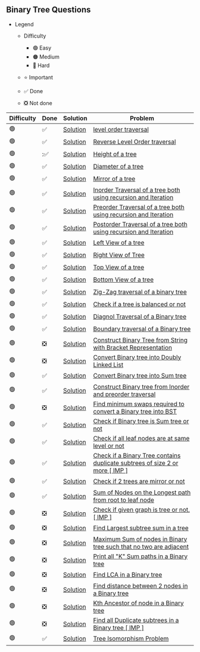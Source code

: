 ## Binary Tree Questions

- Legend
    - Difficulty
        - :green_circle: Easy
        - :orange_circle: Medium
        - :red_circle: Hard

    - :star: Important
    - :white_check_mark: Done
    - :negative_squared_cross_mark: Not done


| Difficulty       | Done                          | Solution                                       | Problem                                                                                                                                                                                                                                                                                                            |
| -------------    | ------------------------------ |------------------------------------------------| ------------------------------------------------------------------------------------------------------------------------------------------------------------------------------------------------------------------------------------------------------------------------------------------------------------------ |
| :green_circle:     | :white_check_mark:  | [Solution](levelOrderOfBinaryTree.java)        | [level order traversal](https://practice.geeksforgeeks.org/problems/level-order-traversal/1)
| :green_circle:     | :white_check_mark:  | [Solution](reverseLevelOrderOfBinaryTree.java) | [Reverse Level Order traversal](https://practice.geeksforgeeks.org/problems/reverse-level-order-traversal/1)
| :green_circle:     | ::white_check_mark:  | [Solution](heightOfTree.java)                  | [Height of a tree](https://practice.geeksforgeeks.org/problems/height-of-binary-tree/1)
| :green_circle:     | :white_check_mark:  | [Solution](diameterOfTree.java)                | [Diameter of a tree](https://practice.geeksforgeeks.org/problems/diameter-of-binary-tree/1)
| :green_circle:     | :white_check_mark:  | [Solution](mirrorOfTree.java)                  | [Mirror of a tree](https://www.geeksforgeeks.org/create-a-mirror-tree-from-the-given-binary-tree/)
| :green_circle:     | :white_check_mark:  | [Solution](inOrderTraversaljava)               | [Inorder Traversal of a tree both using recursion and Iteration](https://www.techiedelight.com/inorder-tree-traversal-iterative-recursive/)
| :green_circle:     | :white_check_mark:  | [Solution](preOrderTraversal.java)             | [Preorder Traversal of a tree both using recursion and Iteration](https://www.techiedelight.com/preorder-tree-traversal-iterative-recursive/)
| :green_circle:     | :white_check_mark:  | [Solution](postOrderTraversal.java)            | [Postorder Traversal of a tree both using recursion and Iteration](https://www.techiedelight.com/postorder-tree-traversal-iterative-recursive/)
| :green_circle:     | :white_check_mark:  | [Solution](leftViewOfBinaryTree.java)          | [Left View of a tree](https://practice.geeksforgeeks.org/problems/left-view-of-binary-tree/1)
| :green_circle:     | :white_check_mark:  | [Solution](rightViewOfBinaryTree.java)         | [Right View of Tree](https://practice.geeksforgeeks.org/problems/right-view-of-binary-tree/1)
| :green_circle:     | :white_check_mark:  | [Solution](topViewOfBinaryTree.java)           | [Top View of a tree](https://practice.geeksforgeeks.org/problems/top-view-of-binary-tree/1)
| :green_circle:     |:white_check_mark:  | [Solution](bottomViewOfBinaryTree.java)        | [Bottom View of a tree](https://practice.geeksforgeeks.org/problems/bottom-view-of-binary-tree/1)
| :green_circle:     | :white_check_mark:    | [Solution](ZigZagTraversalOfBinaryTree.java)   | [Zig-Zag traversal of a binary tree](https://practice.geeksforgeeks.org/problems/zigzag-tree-traversal/1)
| :green_circle:     | :white_check_mark:  | [Solution](checkIfTreeIsBalancedorNot.java)    | [Check if a tree is balanced or not](https://practice.geeksforgeeks.org/problems/check-for-balanced-tree/1)
| :green_circle:     | :white_check_mark: | [Solution](DiagonalTraversalOfBinaryTree.java) | [Diagnol Traversal of a Binary tree](https://www.geeksforgeeks.org/diagonal-traversal-of-binary-tree/)
| :green_circle:     | :white_check_mark:  | [Solution](BoundaryTraversal.java)             | [Boundary traversal of a Binary tree](https://practice.geeksforgeeks.org/problems/boundary-traversal-of-binary-tree/1)
| :green_circle:     | :negative_squared_cross_mark:  | [Solution](ReverseAnArray.java)                | [Construct Binary Tree from String with Bracket Representation](https://www.geeksforgeeks.org/construct-binary-tree-string-bracket-representation/)
| :green_circle:     | :negative_squared_cross_mark:  | [Solution](ReverseAnArray.java)                | [Convert Binary tree into Doubly Linked List](https://practice.geeksforgeeks.org/problems/binary-tree-to-dll/1)
| :green_circle:     | :white_check_mark:  | [Solution](convertToSumTree.java)              | [Convert Binary tree into Sum tree](https://practice.geeksforgeeks.org/problems/transform-to-sum-tree/1)
| :green_circle:     | :white_check_mark:  | [Solution](BinaryTreeFromPreorderAndInorder.java)                | [Construct Binary tree from Inorder and preorder traversal](https://practice.geeksforgeeks.org/problems/construct-tree-1/1)
| :green_circle:     | :negative_squared_cross_mark:  | [Solution](ReverseAnArray.java)                | [Find minimum swaps required to convert a Binary tree into BST](https://www.geeksforgeeks.org/minimum-swap-required-convert-binary-tree-binary-search-tree/#:~:text=Given%20the%20array%20representation%20of,it%20into%20Binary%20Search%20Tree.&text=Swap%201%3A%20Swap%20node%208,node%209%20with%20node%2010.)
| :green_circle:     | :white_check_mark: | [Solution](CheckIfBinaryTreeIsSumTree.java)                | [Check if Binary tree is Sum tree or not](https://practice.geeksforgeeks.org/problems/sum-tree/1)
| :green_circle:     |  :white_check_mark: | [Solution](CheckIfAllTheLeafsAreOnTheSameLevel.java)                | [Check if all leaf nodes are at same level or not](https://practice.geeksforgeeks.org/problems/leaf-at-same-level/1)
| :green_circle:     | :white_check_mark:  | [Solution](CheckIfBinaryTreeContainsDuplicateSubtree.java)                | [Check if a Binary Tree contains duplicate subtrees of size 2 or more \[ IMP \]](https://practice.geeksforgeeks.org/problems/duplicate-subtree-in-binary-tree/1)
| :green_circle:     | :white_check_mark: | [Solution](TwoMirrorTrees.java)                | [Check if 2 trees are mirror or not](https://practice.geeksforgeeks.org/problems/check-mirror-in-n-ary-tree/0)
| :green_circle:     | :white_check_mark:  | [Solution](LongestRootToLeafSum.java)          | [Sum of Nodes on the Longest path from root to leaf node](https://practice.geeksforgeeks.org/problems/sum-of-the-longest-bloodline-of-a-tree/1)
| :green_circle:     | :negative_squared_cross_mark:  | [Solution](ReverseAnArray.java)                | [Check if given graph is tree or not. \[ IMP \]](https://www.geeksforgeeks.org/check-given-graph-tree/#:~:text=Since%20the%20graph%20is%20undirected,graph%20is%20connected%2C%20otherwise%20not.)
| :green_circle:     | :negative_squared_cross_mark:  | [Solution](ReverseAnArray.java)                | [Find Largest subtree sum in a tree](https://www.geeksforgeeks.org/find-largest-subtree-sum-tree/)
| :green_circle:     | :negative_squared_cross_mark:  | [Solution](ReverseAnArray.java)                | [Maximum Sum of nodes in Binary tree such that no two are adjacent](https://www.geeksforgeeks.org/maximum-sum-nodes-binary-tree-no-two-adjacent/)
| :green_circle:     | :negative_squared_cross_mark:  | [Solution](ReverseAnArray.java)                | [Print all "K" Sum paths in a Binary tree](https://www.geeksforgeeks.org/print-k-sum-paths-binary-tree/)
| :green_circle:     | :negative_squared_cross_mark:  | [Solution](ReverseAnArray.java)                | [Find LCA in a Binary tree](https://practice.geeksforgeeks.org/problems/lowest-common-ancestor-in-a-binary-tree/1)
| :green_circle:     | :negative_squared_cross_mark:  | [Solution](ReverseAnArray.java)                | [Find distance between 2 nodes in a Binary tree](https://practice.geeksforgeeks.org/problems/min-distance-between-two-given-nodes-of-a-binary-tree/1)
| :green_circle:     | :negative_squared_cross_mark:  | [Solution](ReverseAnArray.java)                | [Kth Ancestor of node in a Binary tree](https://www.geeksforgeeks.org/kth-ancestor-node-binary-tree-set-2/)
| :green_circle:     | :negative_squared_cross_mark:  | [Solution](ReverseAnArray.java)                | [Find all Duplicate subtrees in a Binary tree \[ IMP \]](https://practice.geeksforgeeks.org/problems/duplicate-subtrees/1)
| :green_circle:     | :white_check_mark:  | [Solution](CheckIfTwoTreesAreIsomorphic.java)  | [Tree Isomorphism Problem](https://practice.geeksforgeeks.org/problems/check-if-tree-is-isomorphic/1)
